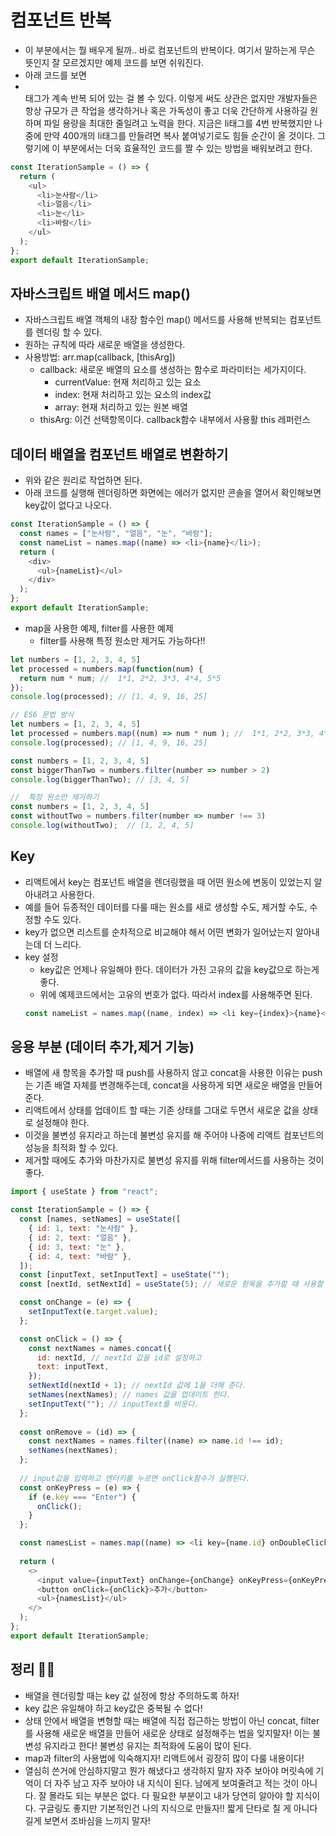# 컴포넌트 반복

- 이 부분에서는 뭘 배우게 될까.. 바로 컴포넌트의 반복이다. 여기서 말하는게 무슨 뜻인지 잘 모르겠지만 예제 코드를 보면 쉬워진다.
- 아래 코드를 보면 <li></li> 태그가 계속 반복 되어 있는 걸 볼 수 있다. 이렇게 써도 상관은 없지만 개발자들은 항상 규모가 큰 작업을 생각하거나 혹은 가독성이 좋고 더욱 간단하게 사용하길 원하며 파일 용량을 최대한 줄일려고 노력을 한다. 지금은 li태그를 4번 반복했지만 나중에 만약 400개의 li태그를 만들려면 복사 붙여넣기로도 힘들 순간이 올 것이다. 그렇기에 이 부분에서는 더욱 효율적인 코드를 짤 수 있는 방법을 배워보려고 한다.
```javascript
const IterationSample = () => {
  return (
    <ul>
      <li>눈사람</li>
      <li>얼음</li>
      <li>눈</li>
      <li>바람</li>
    </ul>
  );
};
export default IterationSample;
```
## 자바스크립트 배열 메서드 map()
- 자바스크립트 배열 객체의 내장 함수인 map() 메서드를 사용해 반복되는 컴포넌트를 렌더링 할 수 있다.
- 원하는 규칙에 따라 새로운 배열을 생성한다.
- 사용방법: arr.map(callback, [thisArg])
  - callback: 새로운 배열의 요소를 생성하는 함수로 파라미터는 세가지이다.
    - currentValue: 현재 처리하고 있는 요소
    - index: 현재 처리하고 있는 요소의 index값
    - array: 현재 처리하고 있는 원본 배열
  - thisArg: 이건 선택항목이다. callback함수 내부에서 사용활 this 레퍼런스

## 데이터 배열을 컴포넌트 배열로 변환하기
- 위와 같은 원리로 작업하면 된다.
- 아래 코드를 실행해 렌더링하면 화면에는 에러가 없지만 콘솔을 열어서 확인해보면 key값이 없다고 나오다.
```javascript
const IterationSample = () => {
  const names = ["눈사람", "얼음", "눈", "바람"];
  const nameList = names.map((name) => <li>{name}</li>);
  return (
    <div>
      <ul>{nameList}</ul>
    </div>
  );
};
export default IterationSample;
```

- map을 사용한 예제, filter를 사용한 예제
  - filter를 사용해 특정 원소만 제거도 가능하다‼️
```javascript
let numbers = [1, 2, 3, 4, 5]
let processed = numbers.map(function(num) {
  return num * num; //  1*1, 2*2, 3*3, 4*4, 5*5
});
console.log(processed); // [1, 4, 9, 16, 25]

// ES6 문법 방식
let numbers = [1, 2, 3, 4, 5]
let processed = numbers.map((num) => num * num ); //  1*1, 2*2, 3*3, 4*4, 5*5
console.log(processed); // [1, 4, 9, 16, 25]

const numbers = [1, 2, 3, 4, 5]
const biggerThanTwo = numbers.filter(number => number > 2)
console.log(biggerThanTwo); // [3, 4, 5]

//  특정 원소만 제거하기
const numbers = [1, 2, 3, 4, 5]
const withoutTwo = numbers.filter(number => number !== 3)
console.log(withoutTwo);  // [1, 2, 4, 5] 

```

## Key
- 리액트에서 key는 컴포넌트 배열을 렌더링했을 때 어떤 원소에 변동이 있었는지 알아내려고 사용한다.
- 예를 들어 듀종적인 데이터를 다룰 때는 원소를 새로 생성할 수도, 제거할 수도, 수정할 수도 있다. 
- key가 없으면 리스트를 순차적으로 비교해야 해서 어떤 변화가 일어났는지 알아내는데 더 느리다.
- key 설정
  - key값은 언제나 유일해야 한다. 데이터가 가진 고유의 값을 key값으로 하는게 좋다.
  - 위에 예제코드에서는 고유의 번호가 없다. 따라서 index를 사용해주면 된다.
  ```javascript
  const nameList = names.map((name, index) => <li key={index}>{name}</li>);
  ```
  
## 응용 부분 (데이터 추가,제거 기능)
- 배열에 새 항목을 추가할 때 push를 사용하지 않고 concat을 사용한 이유는 push는 기존 배열 자체를 변경해주는데, concat을 사용하게 되면 새로운 배열을 만들어준다.
- 리액트에서 상태를 업데이트 할 때는 기존 상태를 그대로 두면서 새로운 값을 상태로 설정해야 한다.
- 이것을 불변성 유지라고 하는데 불변성 유지를 해 주어야 나중에 리액트 컴포넌트의 성능을 최적화 할 수 있다. 
- 제거할 때에도 추가와 마찬가지로 불변성 유지를 위해 filter메서드를 사용하는 것이 좋다.
```javascript
import { useState } from "react";

const IterationSample = () => {
  const [names, setNames] = useState([
    { id: 1, text: "눈사람" },
    { id: 2, text: "얼음" },
    { id: 3, text: "눈" },
    { id: 4, text: "바람" },
  ]);
  const [inputText, setInputText] = useState("");
  const [nextId, setNextId] = useState(5); // 새로운 항목을 추가할 때 사용할 id

  const onChange = (e) => {
    setInputText(e.target.value);
  };

  const onClick = () => {
    const nextNames = names.concat({
      id: nextId, // nextId 값을 id로 설정하고
      text: inputText,
    });
    setNextId(nextId + 1); // nextId 값에 1을 더해 준다.
    setNames(nextNames); // names 값을 업데이트 한다.
    setInputText(""); // inputText를 비운다.
  };
  
  const onRemove = (id) => {
    const nextNames = names.filter((name) => name.id !== id);
    setNames(nextNames);
  };
  
  // input값을 입력하고 엔터키를 누르면 onClick함수가 실행된다.
  const onKeyPress = (e) => {
    if (e.key === "Enter") {
      onClick();
    }
  };

  const namesList = names.map((name) => <li key={name.id} onDoubleClick={() => onRemove(name.id)}>{name.text}</li>);
  
  return (
    <>
      <input value={inputText} onChange={onChange} onKeyPress={onKeyPress} />
      <button onClick={onClick}>추가</button>
      <ul>{namesList}</ul>
    </>
  );
};
export default IterationSample;
```

## 정리 🧑‍💻
- 배열을 렌더링할 때는 key 값 설정에 항상 주의하도록 하자!
- key 값은 유일해야 하고 key값은 중복될 수 없다!
- 상태 안에서 배열을 변형할 때는 배열에 직접 접근하는 방법이 아닌 concat, filter를 사용해 새로운 배열을 만들어 새로운 상태로 설정해주는 법을 잊지말자! 이는 불변성 유지라고 한다! 불변성 유지는 최적화에 도움이 많이 된다.
- map과 filter의 사용법에 익숙해지자! 리액트에서 굉장히 많이 다룰 내용이다!
- 열심히 쓴거에 안심하지말고 뭔가 해냈다고 생각하지 말자 자주 보아야 머릿속에 기억이 더 자주 남고 자주 보아야 내 지식이 된다. 남에게 보여줄려고 적는 것이 아니다. 잘 몰라도 되는 부분은 없다. 다 필요한 부분이고 내가 당연히 알아야 할 지식이다. 구글링도 좋지만 기본적인건 나의 지식으로 만들자!! 짧게 단타로 칠 게 아니다 길게 보면서 조바심을 느끼지 말자! 






